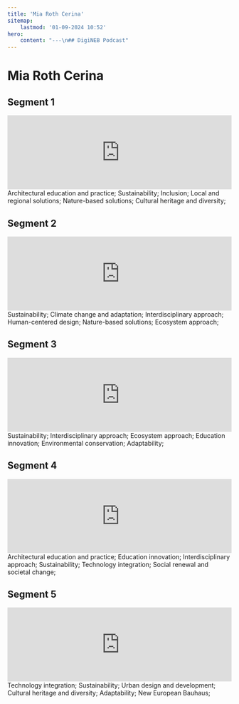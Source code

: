 ```yaml
---
title: 'Mia Roth Cerina'
sitemap:
    lastmod: '01-09-2024 10:52'
hero:
    content: "---\n## DigiNEB Podcast"
---
```


# Mia Roth Cerina

## Segment 1
<iframe width="100%" height="166" scrolling="no" frameborder="no" allow="autoplay" src="https://w.soundcloud.com/player/?url=https%3A//api.soundcloud.com/tracks/1908128267&color=%234b4815&auto_play=false&hide_related=false&show_comments=true&show_user=true&show_reposts=false&show_teaser=false"></iframe>
Architectural education and practice;
Sustainability;
Inclusion;
Local and regional solutions;
Nature-based solutions;
Cultural heritage and diversity;

## Segment 2
<iframe width="100%" height="166" scrolling="no" frameborder="no" allow="autoplay" src="https://w.soundcloud.com/player/?url=https%3A//api.soundcloud.com/tracks/1908128756&color=%234b4815&auto_play=false&hide_related=false&show_comments=true&show_user=true&show_reposts=false&show_teaser=false"></iframe>
Sustainability;
Climate change and adaptation;
Interdisciplinary approach;
Human-centered design;
Nature-based solutions;
Ecosystem approach;

## Segment 3
<iframe width="100%" height="166" scrolling="no" frameborder="no" allow="autoplay" src="https://w.soundcloud.com/player/?url=https%3A//api.soundcloud.com/tracks/1908129431&color=%234b4815&auto_play=false&hide_related=false&show_comments=true&show_user=true&show_reposts=false&show_teaser=false"></iframe>
Sustainability;
Interdisciplinary approach;
Ecosystem approach;
Education innovation;
Environmental conservation;
Adaptability;

## Segment 4
<iframe width="100%" height="166" scrolling="no" frameborder="no" allow="autoplay" src="https://w.soundcloud.com/player/?url=https%3A//api.soundcloud.com/tracks/1908129866&color=%234b4815&auto_play=false&hide_related=false&show_comments=true&show_user=true&show_reposts=false&show_teaser=false"></iframe>
Architectural education and practice;
Education innovation;
Interdisciplinary approach;
Sustainability;
Technology integration;
Social renewal and societal change;

## Segment 5
<iframe width="100%" height="166" scrolling="no" frameborder="no" allow="autoplay" src="https://w.soundcloud.com/player/?url=https%3A//api.soundcloud.com/tracks/1908130253&color=%234b4815&auto_play=false&hide_related=false&show_comments=true&show_user=true&show_reposts=false&show_teaser=false"></iframe>
Technology integration;
Sustainability;
Urban design and development;
Cultural heritage and diversity;
Adaptability;
New European Bauhaus;
